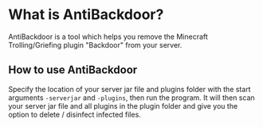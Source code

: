 # What is AntiBackdoor?
AntiBackdoor is a tool which helps you remove the Minecraft Trolling/Griefing plugin "Backdoor" from your server.

## How to use AntiBackdoor
Specify the location of your server jar file and plugins folder with the start arguments `-serverjar` and `-plugins`, then run the program. It will then scan your server jar file and all plugins in the plugin folder and give you the option to delete / disinfect infected files.
